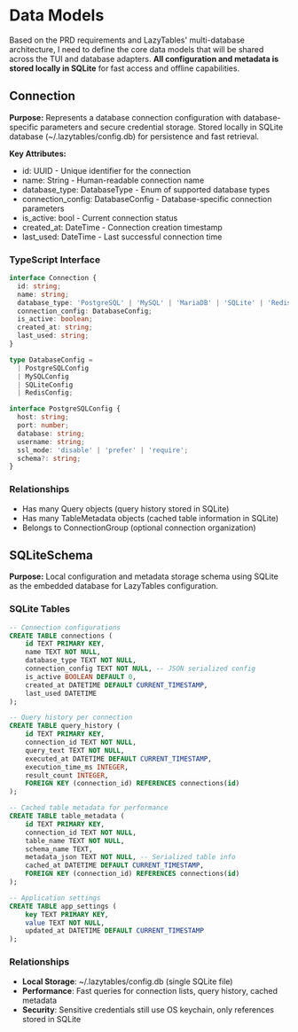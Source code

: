 # Data Models

Based on the PRD requirements and LazyTables' multi-database architecture, I need to define the core data models that will be shared across the TUI and database adapters. **All configuration and metadata is stored locally in SQLite** for fast access and offline capabilities.

## Connection

**Purpose:** Represents a database connection configuration with database-specific parameters and secure credential storage. Stored locally in SQLite database (~/.lazytables/config.db) for persistence and fast retrieval.

**Key Attributes:**
- id: UUID - Unique identifier for the connection
- name: String - Human-readable connection name
- database_type: DatabaseType - Enum of supported database types
- connection_config: DatabaseConfig - Database-specific connection parameters
- is_active: bool - Current connection status
- created_at: DateTime - Connection creation timestamp
- last_used: DateTime - Last successful connection time

### TypeScript Interface
```typescript
interface Connection {
  id: string;
  name: string;
  database_type: 'PostgreSQL' | 'MySQL' | 'MariaDB' | 'SQLite' | 'Redis';
  connection_config: DatabaseConfig;
  is_active: boolean;
  created_at: string;
  last_used: string;
}

type DatabaseConfig =
  | PostgreSQLConfig
  | MySQLConfig
  | SQLiteConfig
  | RedisConfig;

interface PostgreSQLConfig {
  host: string;
  port: number;
  database: string;
  username: string;
  ssl_mode: 'disable' | 'prefer' | 'require';
  schema?: string;
}
```

### Relationships
- Has many Query objects (query history stored in SQLite)
- Has many TableMetadata objects (cached table information in SQLite)
- Belongs to ConnectionGroup (optional connection organization)

## SQLiteSchema

**Purpose:** Local configuration and metadata storage schema using SQLite as the embedded database for LazyTables configuration.

### SQLite Tables
```sql
-- Connection configurations
CREATE TABLE connections (
    id TEXT PRIMARY KEY,
    name TEXT NOT NULL,
    database_type TEXT NOT NULL,
    connection_config TEXT NOT NULL, -- JSON serialized config
    is_active BOOLEAN DEFAULT 0,
    created_at DATETIME DEFAULT CURRENT_TIMESTAMP,
    last_used DATETIME
);

-- Query history per connection
CREATE TABLE query_history (
    id TEXT PRIMARY KEY,
    connection_id TEXT NOT NULL,
    query_text TEXT NOT NULL,
    executed_at DATETIME DEFAULT CURRENT_TIMESTAMP,
    execution_time_ms INTEGER,
    result_count INTEGER,
    FOREIGN KEY (connection_id) REFERENCES connections(id)
);

-- Cached table metadata for performance
CREATE TABLE table_metadata (
    id TEXT PRIMARY KEY,
    connection_id TEXT NOT NULL,
    table_name TEXT NOT NULL,
    schema_name TEXT,
    metadata_json TEXT NOT NULL, -- Serialized table info
    cached_at DATETIME DEFAULT CURRENT_TIMESTAMP,
    FOREIGN KEY (connection_id) REFERENCES connections(id)
);

-- Application settings
CREATE TABLE app_settings (
    key TEXT PRIMARY KEY,
    value TEXT NOT NULL,
    updated_at DATETIME DEFAULT CURRENT_TIMESTAMP
);
```

### Relationships
- **Local Storage**: ~/.lazytables/config.db (single SQLite file)
- **Performance**: Fast queries for connection lists, query history, cached metadata
- **Security**: Sensitive credentials still use OS keychain, only references stored in SQLite
